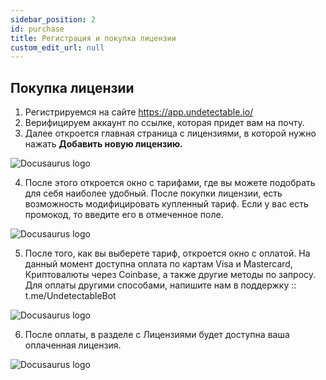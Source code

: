 ```yaml
---
sidebar_position: 2
id: purchase
title: Регистрация и покупка лицензии
custom_edit_url: null
---
```


## Покупка лицензии

1. Регистрируемся на сайте https://app.undetectable.io/ 
2. Верифицируем аккаунт по ссылке, которая придет вам на почту.
3. Далее откроется главная страница с лицензиями, в которой нужно нажать **Добавить новую лицензию.**

![Docusaurus logo](/img/rus/getting-started/registering-and-license-purchase-1.png)

4. После этого откроется окно с тарифами, где вы можете подобрать для себя наиболее удобный. После покупки лицензии, есть возможность модифицировать купленный тариф. Если у вас есть промокод, то введите его в отмеченное поле.

![Docusaurus logo](/img/rus/getting-started/registering-and-license-purchase-2.png)

5. После того, как вы выберете тариф, откроется окно с оплатой. На данный момент доступна оплата по картам Visa и Mastercard, Криптовалюты через Coinbase, а также другие методы по запросу. Для оплаты другими способами, напишите нам в поддержку :: t.me/UndetectableBot

![Docusaurus logo](/img/rus/getting-started/registering-and-license-purchase-3.png)

6. После оплаты, в разделе c Лицензиями будет доступна ваша оплаченная лицензия.

![Docusaurus logo](/img/rus/getting-started/registering-and-license-purchase-4.png)

